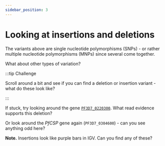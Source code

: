 ```yaml
---
sidebar_position: 3
---
```


# Looking at insertions and deletions

The variants above are single nucleotide polymorphisms (SNPs) - or rather multiple nucleotide
polymorphisms (MNPs) since several come together.  

What about other types of variation?

:::tip Challenge

Scroll around a bit and see if you can find a deletion or insertion variant - what do these look like?

:::


If stuck, try looking around the gene [`PF3D7_0220300`](https://plasmodb.org/plasmo/app/search?q=PF3D7_0220300).  What
read evidence supports this deletion?

Or look around the *PfCSP* gene again (`PF3D7_0304600`) - can you see anything odd here?

**Note.** Insertions look like purple bars in IGV.  Can you find any of these?

